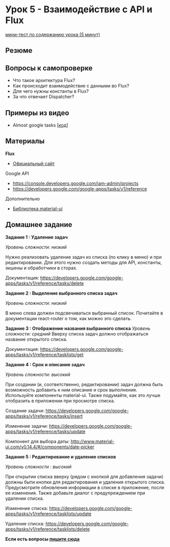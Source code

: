 # Урок 5 - Взаимодействие с API и Flux

[мини-тест по содержанию урока (5 минут)](http://itsquiz.com/activations/575824c2a26fab800747629a?ref=reactjs-essential)

## Резюме

## Вопросы к самопроверке

 - Что такое архитектура Flux?
 - Как происходит взаимодействие с данными во Flux?
 - Для чего нужны константы в Flux?
 - За что отвечает Dispatcher?

## Примеры из видео

 - Almost google tasks [[код]](/05-flux/00-tasks-app)

## Материалы

**Flux**

 - [Oфициальный сайт](https://facebook.github.io/flux/)

Google API

 - https://console.developers.google.com/iam-admin/projects
 - https://developers.google.com/google-apps/tasks/v1/reference

Дополнительно

 - [Библиотека material-ui](http://material-ui.com)

## Домашнее задание

**Задание 1 : Удаление задач**

_Уровень сложности: низкий_

Нужно реализовать удаление задач из списка (по клику в меню) и при редактировании. Для этого нужно создать методы для API, константы, экшены и обработчики в сторах.

Документация: https://developers.google.com/google-apps/tasks/v1/reference/tasks/delete

**Задание 2 : Выделение выбранного списка задач**

_Уровень сложности: низкий_

В меню слева должен подсвечиваться выбранный список. Почитайте в документации react-router о том, как можно это сделать.

**Задание 3 : Отображение названия выбранного списка**
_Уровень сложности: средний_
Вверху списка задач должно отображаться название открытого списка.

Документация: https://developers.google.com/google-apps/tasks/v1/reference/tasklists/get

**Задание 4 : Срок и описание задач**

_Уровень сложности: высокий_

При создании (и, соответственно, редактировании) задач должна быть возможность добавить к ним описание и срок выполнения. Используйте компоненты material-ui. Также подумайте, как это лучше отобразить в приложении при просмотре списка.

Создание задачи: https://developers.google.com/google-apps/tasks/v1/reference/tasks/insert

Изменение задачи: https://developers.google.com/google-apps/tasks/v1/reference/tasks/update

Компонент для выбора даты: http://www.material-ui.com/v0.14.4/#/components/date-picker

**Задание 5 : Редактирование и удаление списков**

_Уровень сложности : высокий_

При открытии списка вверху (рядом с кнопкой для добавления задачи) должны быти кнопки для редактирования и удаления открытого списка. Предусмотрите обновления информации в списке в приложение, после ее изменения. Также добавьте диалог с предупреждением при удалении списка.

Изменение списка: https://developers.google.com/google-apps/tasks/v1/reference/tasklists/update

Удаление списка: https://developers.google.com/google-apps/tasks/v1/reference/tasklists/delete

**Если есть вопросы [пишите сюда](https://github.com/krambertech/react-essential-course/issues/new)**
